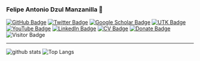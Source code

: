 ### Felipe Antonio Dzul Manzanilla 👋

[![GitHub Badge](https://img.shields.io/github/followers/fdzul?style=social)](https://github.com/fdzul?tab=followers)
[![Twitter Badge](https://img.shields.io/twitter/follow/FdzulM?style=social)](https://twitter.com/FdzulM)
[![Google Scholar Badge](https://img.shields.io/badge/Google-Scholar-lightgrey)](https://scholar.google.com/citations?hl=en&user=3e3-4VkAAAAJ)
[![UTK Badge](https://img.shields.io/badge/UTK-Faculty-orange)](https://faculty.utk.edu/Qiusheng.Wu)
[![YouTube Badge](https://img.shields.io/badge/My-YouTube-red)](https://www.youtube.com/c/QiushengWu)
[![LinkedIn Badge](https://img.shields.io/badge/My-LinkedIn-blue)](https://www.linkedin.com/in/qiushengwu)
[![CV Badge](https://img.shields.io/badge/My-CV-critical)](https://arcgis.me/cv/)
[![Donate Badge](https://img.shields.io/badge/Donate-Buy%20me%20a%20coffee-yellowgreen.svg)](https://www.buymeacoffee.com/giswqs)
![Visitor Badge](https://visitor-badge.laobi.icu/badge?page_id=fdzul.fdzul)


---
![github stats](https://github-readme-stats-sigma-five.vercel.app/api?username=fdzul&show_icons=true)
![Top Langs](https://github-readme-stats-sigma-five.vercel.app/api/top-langs/?username=fdzul&langs_count=3&hide=javascript,go,html,css,tex)
